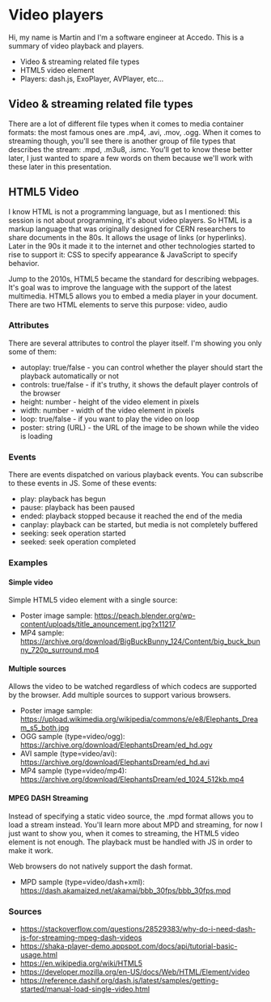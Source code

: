 # Video players

Hi, my name is Martin and I'm a software engineer at Accedo.
This is a summary of video playback and players.

- Video & streaming related file types
- HTML5 video element
- Players: dash.js, ExoPlayer, AVPlayer, etc...

## Video & streaming related file types

There are a lot of different file types when it comes to media container formats: the most famous ones are .mp4, .avi, .mov, .ogg.
When it comes to streaming though, you'll see there is another group of file types that describes the stream: .mpd, .m3u8, .ismc.
You'll get to know these better later, I just wanted to spare a few words on them because we'll work with these later in this presentation.

## HTML5 Video

I know HTML is not a programming language, but as I mentioned: this session is not about programming, it's about video players.
So HTML is a markup language that was originally designed for CERN researchers to share documents in the 80s. It allows the usage of links (or hyperlinks).
Later in the 90s it made it to the internet and other technologies started to rise to support it: CSS to specify appearance & JavaScript to specify behavior.

Jump to the 2010s, HTML5 became the standard for describing webpages. It's goal was to improve the language with the support of the latest multimedia.
HTML5 allows you to embed a media player in your document. There are two HTML elements to serve this purpose: video, audio

### Attributes

There are several attributes to control the player itself. I'm showing you only some of them:

- autoplay: true/false  - you can control whether the player should start the playback automatically or not
- controls: true/false  - if it's truthy, it shows the default player controls of the browser
- height: number        - height of the video element in pixels
- width: number         - width of the video element in pixels
- loop: true/false      - if you want to play the video on loop
- poster: string (URL)  - the URL of the image to be shown while the video is loading

### Events

There are events dispatched on various playback events. You can subscribe to these events in JS. Some of these events:

- play: playback has begun
- pause: playback has been paused
- ended: playback stopped because it reached the end of the media
- canplay: playback can be started, but media is not completely buffered
- seeking: seek operation started
- seeked: seek operation completed

### Examples

#### Simple video

Simple HTML5 video element with a single source:

- Poster image sample: <https://peach.blender.org/wp-content/uploads/title_anouncement.jpg?x11217>
- MP4 sample: <https://archive.org/download/BigBuckBunny_124/Content/big_buck_bunny_720p_surround.mp4>

#### Multiple sources

Allows the video to be watched regardless of which codecs are supported by the browser.
Add multiple sources to support various browsers.

- Poster image sample: <https://upload.wikimedia.org/wikipedia/commons/e/e8/Elephants_Dream_s5_both.jpg>
- OGG sample (type=video/ogg): <https://archive.org/download/ElephantsDream/ed_hd.ogv>
- AVI sample (type=video/avi): <https://archive.org/download/ElephantsDream/ed_hd.avi>
- MP4 sample (type=video/mp4): <https://archive.org/download/ElephantsDream/ed_1024_512kb.mp4>

#### MPEG DASH Streaming

Instead of specifying a static video source, the .mpd format allows you to load a stream instead.
You'll learn more about MPD and streaming, for now I just want to show you, when it comes to streaming,
the HTML5 video element is not enough. The playback must be handled with JS in order to make it work.

Web browsers do not natively support the dash format.

- MPD sample (type=video/dash+xml): <https://dash.akamaized.net/akamai/bbb_30fps/bbb_30fps.mpd>

### Sources

- <https://stackoverflow.com/questions/28529383/why-do-i-need-dash-js-for-streaming-mpeg-dash-videos>
- <https://shaka-player-demo.appspot.com/docs/api/tutorial-basic-usage.html>
- <https://en.wikipedia.org/wiki/HTML5>
- <https://developer.mozilla.org/en-US/docs/Web/HTML/Element/video>
- <https://reference.dashif.org/dash.js/latest/samples/getting-started/manual-load-single-video.html>
